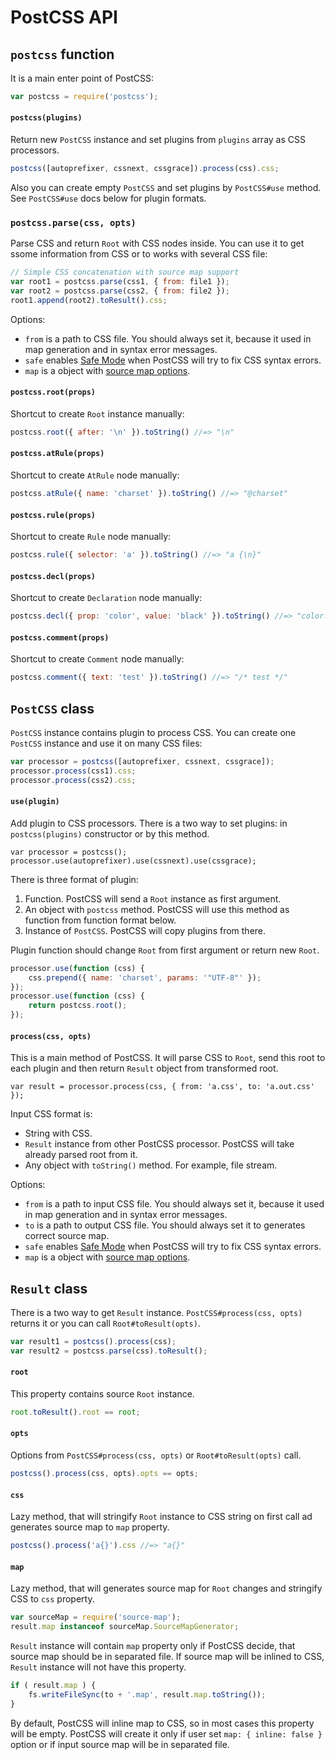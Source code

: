 # PostCSS API

## `postcss` function

It is a main enter point of PostCSS:

```js
var postcss = require('postcss');
```

#### `postcss(plugins)`

Return new `PostCSS` instance and set plugins from `plugins` array
as CSS processors.

```js
postcss([autoprefixer, cssnext, cssgrace]).process(css).css;
```

Also you can create empty `PostCSS` and set plugins by `PostCSS#use` method.
See `PostCSS#use` docs below for plugin formats.

### `postcss.parse(css, opts)`

Parse CSS and return `Root` with CSS nodes inside. You can use it to get ssome
information from CSS or to works with several CSS file:

```js
// Simple CSS concatenation with source map support
var root1 = postcss.parse(css1, { from: file1 });
var root2 = postcss.parse(css2, { from: file2 });
root1.append(root2).toResult().css;
```

Options:

* `from` is a path to CSS file. You should always set it, because it used
  in map generation and in syntax error messages.
* `safe` enables [Safe Mode] when PostCSS will try to fix CSS syntax errors.
* `map` is a object with [source map options].

[source map options]: https://github.com/postcss/postcss#source-map-1
[Safe Mode]:          https://github.com/postcss/postcss#safe-mode

#### `postcss.root(props)`

Shortcut to create `Root` instance manually:

```js
postcss.root({ after: '\n' }).toString() //=> "\n"
```

#### `postcss.atRule(props)`

Shortcut to create `AtRule` node manually:

```js
postcss.atRule({ name: 'charset' }).toString() //=> "@charset"
```

#### `postcss.rule(props)`

Shortcut to create `Rule` node manually:

```js
postcss.rule({ selector: 'a' }).toString() //=> "a {\n}"
```

#### `postcss.decl(props)`

Shortcut to create `Declaration` node manually:

```js
postcss.decl({ prop: 'color', value: 'black' }).toString() //=> "color: black"
```

#### `postcss.comment(props)`

Shortcut to create `Comment` node manually:

```js
postcss.comment({ text: 'test' }).toString() //=> "/* test */"
```

## `PostCSS` class

`PostCSS` instance contains plugin to process CSS. You can create one `PostCSS`
instance and use it on many CSS files:

```js
var processor = postcss([autoprefixer, cssnext, cssgrace]);
processor.process(css1).css;
processor.process(css2).css;
```

#### `use(plugin)`

Add plugin to CSS processors. There is a two way to set plugins:
in `postcss(plugins)` constructor or by this method.

```
var processor = postcss();
processor.use(autoprefixer).use(cssnext).use(cssgrace);
```

There is three format of plugin:

1. Function. PostCSS will send a `Root` instance as first argument.
2. An object with `postcss` method. PostCSS will use this method as function
   from function format below.
3. Instance of `PostCSS`. PostCSS will copy plugins from there.

Plugin function should change `Root` from first argument or return new `Root`.

```js
processor.use(function (css) {
    css.prepend({ name: 'charset', params: '"UTF-8"' });
});
processor.use(function (css) {
    return postcss.root();
});
```

#### `process(css, opts)`

This is a main method of PostCSS. It will parse CSS to `Root`, send this root
to each plugin and then return `Result` object from transformed root.

```
var result = processor.process(css, { from: 'a.css', to: 'a.out.css' });
```

Input CSS format is:

* String with CSS.
* `Result` instance from other PostCSS processor. PostCSS will take already
  parsed root from it.
* Any object with `toString()` method. For example, file stream.

Options:

* `from` is a path to input CSS file. You should always set it, because it used
  in map generation and in syntax error messages.
* `to` is a path to output CSS file. You should always set it to generates
  correct source map.
* `safe` enables [Safe Mode] when PostCSS will try to fix CSS syntax errors.
* `map` is a object with [source map options].

[source map options]: https://github.com/postcss/postcss#source-map-1

## `Result` class

There is a two way to get `Result` instance. `PostCSS#process(css, opts)`
returns it or you can call `Root#toResult(opts)`.

```js
var result1 = postcss().process(css);
var result2 = postcss.parse(css).toResult();
```

#### `root`

This property contains source `Root` instance.

```js
root.toResult().root == root;
```

#### `opts`

Options from `PostCSS#process(css, opts)` or `Root#toResult(opts)` call.

```js
postcss().process(css, opts).opts == opts;
```

#### `css`

Lazy method, that will stringify `Root` instance to CSS string on first call
ad generates source map to `map` property.

```js
postcss().process('a{}').css //=> "a{}"
```

#### `map`

Lazy method, that will generates source map for `Root` changes and stringify
CSS to `css` property.

```js
var sourceMap = require('source-map');
result.map instanceof sourceMap.SourceMapGenerator;
```

`Result` instance will contain `map` property only if PostCSS decide, that
source map should be in separated file. If source map will be inlined to CSS,
`Result` instance will not have this property.

```js
if ( result.map ) {
    fs.writeFileSync(to + '.map', result.map.toString());
}
```

By default, PostCSS will inline map to CSS, so in most cases this property will
be empty. PostCSS will create it only if user set `map: { inline: false }`
option or if input source map will be in separated file.
